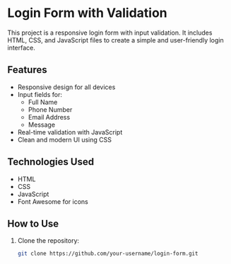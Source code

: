 # Login Form with Validation

This project is a responsive login form with input validation. It includes HTML, CSS, and JavaScript files to create a simple and user-friendly login interface.

## Features

- Responsive design for all devices
- Input fields for:
  - Full Name
  - Phone Number
  - Email Address
  - Message
- Real-time validation with JavaScript
- Clean and modern UI using CSS

## Technologies Used

- HTML
- CSS
- JavaScript
- Font Awesome for icons

## How to Use

1. Clone the repository:
   ```bash
   git clone https://github.com/your-username/login-form.git
